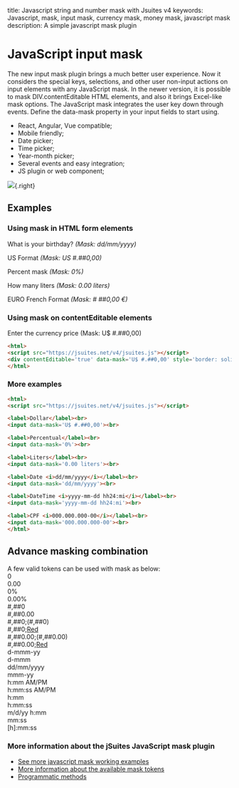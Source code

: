 title: Javascript string and number mask with Jsuites v4
keywords: Javascript, mask, input mask, currency mask, money mask, javascript mask
description: A simple javascript mask plugin

JavaScript input mask
=====================

The new input mask plugin brings a much better user experience. Now it considers the special keys, selections, and other user non-input actions on input elements with any JavaScript mask. In the newer version, it is possible to mask DIV.contentEditable HTML elements, and also it brings Excel-like mask options. The JavaScript mask integrates the user key down through events. Define the data-mask property in your input fields to start using.  
  

* React, Angular, Vue compatible;
* Mobile friendly;
* Date picker;
* Time picker;
* Year-month picker;
* Several events and easy integration;
* JS plugin or web component;

![](img/js-mask.svg){.right}

  
  

Examples
--------

### Using mask in HTML form elements

What is your birthday? _(Mask: dd/mm/yyyy)_

US Format _(Mask: US #.##0,00)_

Percent mask _(Mask: 0%)_

How many liters _(Mask: 0.00 liters)_

EURO French Format _(Mask: # ##0,00 €)_

### Using mask on contentEditable elements

Enter the currency price (Mask: U$ #.##0,00)

```html
<html>
<script src="https://jsuites.net/v4/jsuites.js"></script>
<div contentEditable='true' data-mask='U$ #.##0,00' style='border: solid 1px black;'></div>
</html>
```
  
  

### More examples

```html
<html>
<script src="https://jsuites.net/v4/jsuites.js"></script>

<label>Dollar</label><br>
<input data-mask='U$ #.##0,00'><br>

<label>Percentual</label><br>
<input data-mask='0%'><br>

<label>Liters</label><br>
<input data-mask='0.00 liters'><br>

<label>Date <i>dd/mm/yyyy</i></label><br>
<input data-mask='dd/mm/yyyy'><br>

<label>DateTime <i>yyyy-mm-dd hh24:mi</i></label><br>
<input data-mask='yyyy-mm-dd hh24:mi'><br>

<label>CPF <i>000.000.000-00</i></label><br>
<input data-mask='000.000.000-00'><br>
</html>
```
  
  

Advance masking combination
---------------------------

A few valid tokens can be used with mask as below:<br>
0<br>
0.00<br>
0%<br>
0.00%<br>
#,##0<br>
#,##0.00<br>
#,##0;(#,##0)<br>
#,##0;[Red](#,##0)<br>
#,##0.00;(#,##0.00)<br>
#,##0.00;[Red](#,##0.00)<br>
d-mmm-yy<br>
d-mmm<br>
dd/mm/yyyy<br>
mmm-yy<br>
h:mm AM/PM<br>
h:mm:ss AM/PM<br>
h:mm<br>
h:mm:ss<br>
m/d/yy h:mm<br>
mm:ss<br>
[h]:mm:ss<br>

  
  

### More information about the jSuites JavaScript mask plugin

* [See more javascript mask working examples](/docs/v4/javascript-mask/basic)
* [More information about the available mask tokens](/docs/v4/javascript-mask/quick-reference)
* [Programmatic methods](/docs/v4/javascript-mask/basic)

